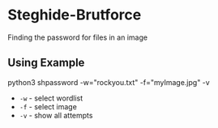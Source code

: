 # Steghide-Brutforce
Finding the password for files in an image

## Using Example
python3 shpassword -w="rockyou.txt" -f="myImage.jpg" -v

- `-w` - select wordlist
- `-f` - select image
- `-v` - show all attempts
